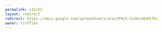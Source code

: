 ```yaml
---
permalink: s42/h2
layout: redirect
redirect: https://docs.google.com/spreadsheets/d/e/2PACX-1vSKceQVHIfEciDwrBwKpBjKZmqzZOGNzbe0w6bnsT5RhQ4T-Nud3z3SazGkmEDA40ZHjy9vgkvfw050/pubhtml
owner: truffles
---
```

